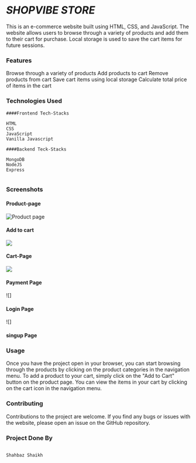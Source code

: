 
# ***SHOPVIBE STORE***

This is an e-commerce website built using HTML, CSS, and JavaScript. The website allows users to browse through a variety of products and add them to their cart for purchase. Local storage is used to save the cart items for future sessions.

### Features
Browse through a variety of products
Add products to cart
Remove products from cart
Save cart items using local storage
Calculate total price of items in the cart
### Technologies Used
```
####Frontend Tech-Stacks

HTML
CSS
JavaScript
Vanilla Javascript

####Backend Teck-Stacks

MongoDB
NodeJS
Express


```




### Screenshots

#### Product-page
![Product page](https://user-images.githubusercontent.com/119395145/229427250-e3891954-b220-49b9-9355-8c0c3bb9448c.png)

#### Add to cart

![](https://user-images.githubusercontent.com/119395145/229427270-1102040b-8cb1-4c78-b32b-57124a8c3974.png)

#### Cart-Page

![](https://user-images.githubusercontent.com/119395145/229427231-fd1c4f0e-daf3-4681-af80-d45d7cd9a9e1.png)

#### Payment Page

![]

#### Login Page

![]

#### singup Page



### Usage
Once you have the project open in your browser, you can start browsing through the products by clicking on the product categories in the navigation menu. To add a product to your cart, simply click on the "Add to Cart" button on the product page. You can view the items in your cart by clicking on the cart icon in the navigation menu.

### Contributing
Contributions to the project are welcome. If you find any bugs or issues with the website, please open an issue on the GitHub repository.

### Project Done By
```

Shahbaz Shaikh

```

